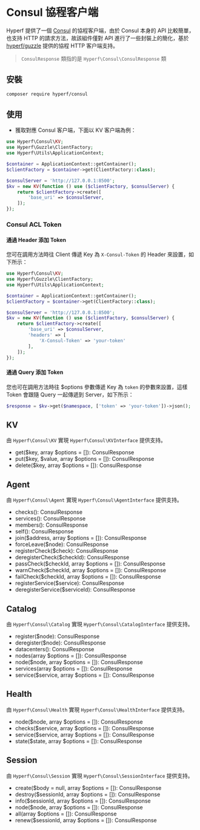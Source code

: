 # Consul 協程客户端

Hyperf 提供了一個 [Consul](https://www.consul.io/api/index.html) 的協程客户端，由於 Consul 本身的 API 比較簡單，也支持 HTTP 的請求方法，故該組件僅對 API 進行了一些封裝上的簡化，基於 [hyperf/guzzle](https://github.com/hyperf/guzzle) 提供的協程 HTTP 客户端支持。

> `ConsulResponse` 類指的是 `Hyperf\Consul\ConsulResponse` 類

## 安裝

```bash
composer require hyperf/consul
```

## 使用

- 獲取對應 Consul 客户端，下面以 KV 客户端為例：

```php
use Hyperf\Consul\KV;
use Hyperf\Guzzle\ClientFactory;
use Hyperf\Utils\ApplicationContext;

$container = ApplicationContext::getContainer();
$clientFactory = $container->get(ClientFactory::class);

$consulServer = 'http://127.0.0.1:8500';
$kv = new KV(function () use ($clientFactory, $consulServer) {
    return $clientFactory->create([
        'base_uri' => $consulServer,
    ]);
});
```

### Consul ACL Token

#### 通過 Header 添加 Token

您可在調用方法時往 Client 傳遞 Key 為 `X-Consul-Token` 的 Header 來設置，如下所示：

```php
use Hyperf\Consul\KV;
use Hyperf\Guzzle\ClientFactory;
use Hyperf\Utils\ApplicationContext;

$container = ApplicationContext::getContainer();
$clientFactory = $container->get(ClientFactory::class);

$consulServer = 'http://127.0.0.1:8500';
$kv = new KV(function () use ($clientFactory, $consulServer) {
    return $clientFactory->create([
        'base_uri' => $consulServer,
        'headers' => [
            'X-Consul-Token' => 'your-token'
        ],
    ]);
});
```

#### 通過 Query 添加 Token

您也可在調用方法時往 $options 參數傳遞 Key 為 `token` 的參數來設置，這樣 Token 會跟隨 Query 一起傳遞到 Server，如下所示：

```php
$response = $kv->get($namespace, ['token' => 'your-token'])->json();
```

## KV

由 `Hyperf\Consul\KV` 實現 `Hyperf\Consul\KVInterface` 提供支持。

- get($key, array $options = []): ConsulResponse
- put($key, $value, array $options = []): ConsulResponse
- delete($key, array $options = []): ConsulResponse

## Agent

由 `Hyperf\Consul\Agent` 實現 `Hyperf\Consul\AgentInterface` 提供支持。

- checks(): ConsulResponse
- services(): ConsulResponse
- members(): ConsulResponse
- self(): ConsulResponse
- join($address, array $options = []): ConsulResponse
- forceLeave($node): ConsulResponse
- registerCheck($check): ConsulResponse
- deregisterCheck($checkId): ConsulResponse
- passCheck($checkId, array $options = []): ConsulResponse
- warnCheck($checkId, array $options = []): ConsulResponse
- failCheck($checkId, array $options = []): ConsulResponse
- registerService($service): ConsulResponse
- deregisterService($serviceId): ConsulResponse

## Catalog

由 `Hyperf\Consul\Catalog` 實現 `Hyperf\Consul\CatalogInterface` 提供支持。

- register($node): ConsulResponse
- deregister($node): ConsulResponse
- datacenters(): ConsulResponse
- nodes(array $options = []): ConsulResponse
- node($node, array $options = []): ConsulResponse
- services(array $options = []): ConsulResponse
- service($service, array $options = []): ConsulResponse

## Health

由 `Hyperf\Consul\Health` 實現 `Hyperf\Consul\HealthInterface` 提供支持。

- node($node, array $options = []): ConsulResponse
- checks($service, array $options = []): ConsulResponse
- service($service, array $options = []): ConsulResponse
- state($state, array $options = []): ConsulResponse

## Session

由 `Hyperf\Consul\Session` 實現 `Hyperf\Consul\SessionInterface` 提供支持。

- create($body = null, array $options = []): ConsulResponse
- destroy($sessionId, array $options = []): ConsulResponse
- info($sessionId, array $options = []): ConsulResponse
- node($node, array $options = []): ConsulResponse
- all(array $options = []): ConsulResponse
- renew($sessionId, array $options = []): ConsulResponse